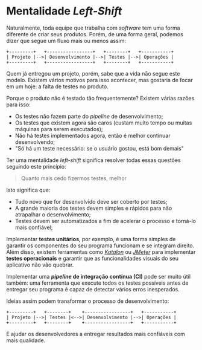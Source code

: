# Mentalidade _Left-Shift_

Naturalmente, toda equipe que trabalha com _software_ tem uma forma diferente
de criar seus produtos. Porém, de uma forma geral, podemos dizer que segue um
fluxo mais ou menos assim:

```
+---------+   +-----------------+   +--------+   +-----------+
| Projeto |-->| Desenvolvimento |-->| Testes |-->| Operações |
+---------+   +-----------------+   +--------+   +-----------+
```

Quem já entregou um projeto, porém, sabe que a vida nāo segue este modelo.
Existem vários motivos para isso acontecer, mas gostaria de focar em um hoje:
a falta de testes no produto.

Porque o produto não é testado tão frequentemente? Existem várias razões para
isso:

- Os testes não fazem parte do _pipeline_ de desenvolvimento;
- Os testes que existem agora são caros (custam muito tempo ou muitas máquinas
  para serem executados);
- Não há testes implementados agora, então é melhor continuar desenvolvendo;
- "Só há um teste necessário: se o usuário gostou, está bom demais"

Ter uma mentalidade _left-shift_ significa resolver todas essas questões
seguindo este princípio:

> Quanto mais cedo fizermos testes, melhor

Isto significa que:

- Tudo novo que for desenvolvido deve ser coberto por testes;
- A grande maioria dos testes devem simples e rápidos para não atrapalhar
  o desenvolvimento;
- Testes devem ser automatizados a fim de acelerar o processo e torná-lo mais
  confiável;

Implementar **testes unitários**, por exemplo, é uma forma simples de garantir
os componentes do seu programa funcionam e se integram direito.
Além disso, existem ferramentas como [_Katalon_](https://www.katalon.com/) ou
[_JMeter_](https://jmeter.apache.org/) para implementar **testes operacionais**
e garantir que as funcionalidades visuais do seu aplicativo não vão quebrar.

Implementar uma **_pipeline_ de integração contínua (CI)** pode ser muito útil
também: uma ferramenta que execute todos os testes possíveis antes de entregar
seu programa é capaz de detectar vários erros inesperados.

Ideias assim podem transformar o processo de desenvolvimento:

```
+---------+   +--------+    +-----------------+   +-----------+
| Projeto |-->| Testes |<-->| Desenvolvimento |-->| Operações |
+---------+   +--------+    +-----------------+   +-----------+
```

E ajudar os desenvolvedores a entregar resultados mais confiáveis com mais
qualidade.
